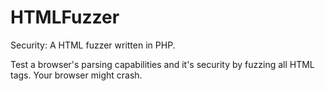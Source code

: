 # HTMLFuzzer
Security: A HTML fuzzer written in PHP.

Test a browser's parsing capabilities and it's security by fuzzing all HTML tags. Your browser might crash.
